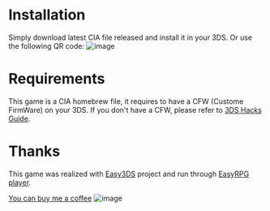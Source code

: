 # Installation
Simply download latest CIA file released and install it in your 3DS.
Or use the following QR code:
![image](https://github.com/user-attachments/assets/c515f69b-1b78-44bb-8c46-657b09f95166)

# Requirements
This game is a CIA homebrew file, it requires to have a CFW (Custome FirmWare) on your 3DS. If you don't have a CFW, please refer to [3DS Hacks Guide](https://3ds.hacks.guide/).

# Thanks
This game was realized with [Easy3DS](https://github.com/msikma/Easy3DS) project and run through [EasyRPG player](https://github.com/EasyRPG/Player).

[You can buy me a coffee](https://ko-fi.com/oreloth)
![image](https://github.com/user-attachments/assets/77f24cbe-f762-43dd-a4db-81bcea881039)
